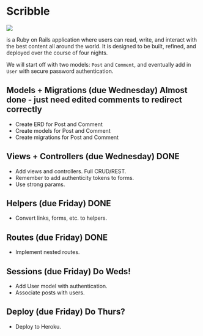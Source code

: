 # Scribble

![](https://dl.dropboxusercontent.com/s/8frf8rblw6pnpds/hipsterlogogenerator_1438007087793.png?dl=0)

is a Ruby on Rails application where users can read, write, and interact
with the best content all around the world. It is designed to be built, refined, and deployed over the course of four nights.

We will start off with two models: `Post` and `Comment`, and eventually
add in `User` with secure password authentication.

## Models + Migrations (due Wednesday) Almost done - just need edited comments to redirect correctly

- Create ERD for Post and Comment
- Create models for Post and Comment
- Create migrations for Post and Comment

## Views + Controllers (due Wednesday) DONE

- Add views and controllers. Full CRUD/REST.
- Remember to add authenticity tokens to forms.
- Use strong params.

## Helpers (due Friday) DONE

- Convert links, forms, etc. to helpers.

## Routes (due Friday) DONE

- Implement nested routes.

## Sessions (due Friday) Do Weds!

- Add User model with authentication.
- Associate posts with users.

## Deploy (due Friday) Do Thurs?

- Deploy to Heroku.
